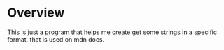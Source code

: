 # Overview

This is just a program that helps me create get some strings in a specific format, that is used on mdn docs.